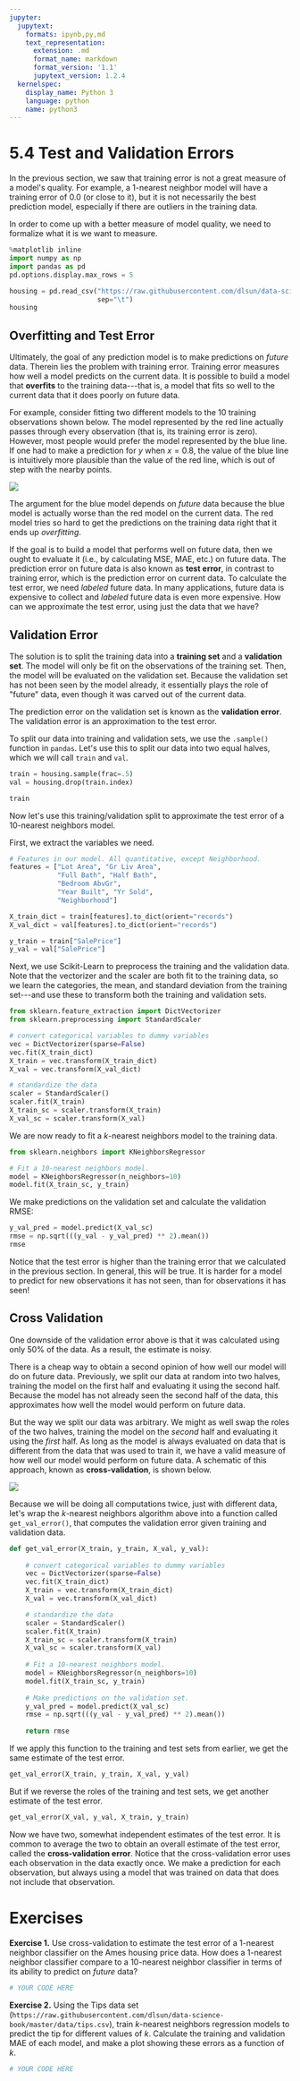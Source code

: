```yaml
---
jupyter:
  jupytext:
    formats: ipynb,py,md
    text_representation:
      extension: .md
      format_name: markdown
      format_version: '1.1'
      jupytext_version: 1.2.4
  kernelspec:
    display_name: Python 3
    language: python
    name: python3
---
```


# 5.4 Test and Validation Errors

In the previous section, we saw that training error is not a great measure of a model's quality. For example, a $1$-nearest neighbor model will have a training error of $0.0$ (or close to it), but it is not necessarily the best prediction model, especially if there are outliers in the training data.

In order to come up with a better measure of model quality, we need to formalize what it is we want to measure.

```python
%matplotlib inline
import numpy as np
import pandas as pd
pd.options.display.max_rows = 5

housing = pd.read_csv("https://raw.githubusercontent.com/dlsun/data-science-book/master/data/AmesHousing.txt",
                      sep="\t")
housing
```

## Overfitting and Test Error

Ultimately, the goal of any prediction model is to make predictions on _future_ data. Therein lies the problem with training error. Training error measures how well a model predicts on the current data. It is possible to build a model that **overfits** to the training data---that is, a model that fits so well to the current data that it does poorly on future data.

For example, consider fitting two different models to the 10 training observations shown below. The model represented by the red line actually passes through every observation (that is, its training error is zero). However, most people would prefer the model represented by the blue line. If one had to make a prediction for $y$ when $x = 0.8$, the value of the blue line is intuitively more plausible than the value of the red line, which is out of step with the nearby points.

![](overfitting.png)

The argument for the blue model depends on _future_ data because the blue model is actually worse than the red model on the current data. The red model tries so hard to get the predictions on the training data right that it ends up _overfitting_.

If the goal is to build a model that performs well on future data, then we ought to evaluate it (i.e., by calculating MSE, MAE, etc.) on future data. The prediction error on future data is also known as **test error**, in contrast to training error, which is the prediction error on current data. To calculate the test error, we need _labeled_ future data. In many applications, future data is expensive to collect and _labeled_ future data is even more expensive. How can we approximate the test error, using just the data that we have?


## Validation Error

The solution is to split the training data into a **training set** and a **validation set**. The model will only be fit on the observations of the training set. Then, the model will be evaluated on the validation set. Because the validation set has not been seen by the model already, it essentially plays the role of "future" data, even though it was carved out of the current data.

The prediction error on the validation set is known as the **validation error**. The validation error is an approximation to the test error.


To split our data into training and validation sets, we use the `.sample()` function in `pandas`. Let's use this to split our data into two equal halves, which we will call `train` and `val`.

```python
train = housing.sample(frac=.5)
val = housing.drop(train.index)

train
```

Now let's use this training/validation split to approximate the test error of a 10-nearest neighbors model.


First, we extract the variables we need.

```python
# Features in our model. All quantitative, except Neighborhood.
features = ["Lot Area", "Gr Liv Area",
            "Full Bath", "Half Bath",
            "Bedroom AbvGr", 
            "Year Built", "Yr Sold",
            "Neighborhood"]

X_train_dict = train[features].to_dict(orient="records")
X_val_dict = val[features].to_dict(orient="records")

y_train = train["SalePrice"]
y_val = val["SalePrice"]
```

Next, we use Scikit-Learn to preprocess the training and the validation data. Note that the vectorizer and the scaler are both fit to the training data, so we learn the categories, the mean, and standard deviation from the training set---and use these to transform both the training and validation sets.

```python
from sklearn.feature_extraction import DictVectorizer
from sklearn.preprocessing import StandardScaler

# convert categorical variables to dummy variables
vec = DictVectorizer(sparse=False)
vec.fit(X_train_dict)
X_train = vec.transform(X_train_dict)
X_val = vec.transform(X_val_dict)

# standardize the data
scaler = StandardScaler()
scaler.fit(X_train)
X_train_sc = scaler.transform(X_train)
X_val_sc = scaler.transform(X_val)
```

We are now ready to fit a $k$-nearest neighbors model to the training data.

```python
from sklearn.neighbors import KNeighborsRegressor

# Fit a 10-nearest neighbors model.
model = KNeighborsRegressor(n_neighbors=10)
model.fit(X_train_sc, y_train)
```

We make predictions on the validation set and calculate the validation RMSE:

```python
y_val_pred = model.predict(X_val_sc)
rmse = np.sqrt(((y_val - y_val_pred) ** 2).mean())
rmse
```

Notice that the test error is higher than the training error that we calculated in the previous section. In general, this will be true. It is harder for a model to predict for new observations it has not seen, than for observations it has seen!


## Cross Validation

One downside of the validation error above is that it was calculated using only 50% of the data. As a result, the estimate is noisy.

There is a cheap way to obtain a second opinion of how well our model will do on future data. Previously, we split our data at random into two halves, training the model on the first half and evaluating it using the second half. Because the model has not already seen the second half of the data, this approximates how well the model would perform on future data. 

But the way we split our data was arbitrary. We might as well swap the roles of the two halves, training the model on the _second_ half and evaluating it using the _first_ half. As long as the model is always evaluated on data that is different from the data that was used to train it, we have a valid measure of how well our model would perform on future data. A schematic of this approach, known as **cross-validation**, is shown below.

<img src="cross-validation.png" />

Because we will be doing all computations twice, just with different data, let's wrap the $k$-nearest neighbors algorithm above into a function called `get_val_error()`, that computes the validation error given training and validation data.

```python
def get_val_error(X_train, y_train, X_val, y_val):
    
    # convert categorical variables to dummy variables
    vec = DictVectorizer(sparse=False)
    vec.fit(X_train_dict)
    X_train = vec.transform(X_train_dict)
    X_val = vec.transform(X_val_dict)

    # standardize the data
    scaler = StandardScaler()
    scaler.fit(X_train)
    X_train_sc = scaler.transform(X_train)
    X_val_sc = scaler.transform(X_val)
    
    # Fit a 10-nearest neighbors model.
    model = KNeighborsRegressor(n_neighbors=10)
    model.fit(X_train_sc, y_train)
    
    # Make predictions on the validation set.
    y_val_pred = model.predict(X_val_sc)
    rmse = np.sqrt(((y_val - y_val_pred) ** 2).mean())
    
    return rmse
```

If we apply this function to the training and test sets from earlier, we get the same estimate of the test error.

```python
get_val_error(X_train, y_train, X_val, y_val)
```

But if we reverse the roles of the training and test sets, we get another estimate of the test error.

```python
get_val_error(X_val, y_val, X_train, y_train)
```

Now we have two, somewhat independent estimates of the test error. It is common to average the two to obtain an overall estimate of the test error, called the **cross-validation error**. Notice that the cross-validation error uses each observation in the data exactly once. We make a prediction for each observation, but always using a model that was trained on data that does not include that observation.


# Exercises


**Exercise 1.** Use cross-validation to estimate the test error of a 1-nearest neighbor classifier on the Ames housing price data. How does a 1-nearest neighbor classifier compare to a 10-nearest neighbor classifier in terms of its ability to predict on _future_ data?

```python
# YOUR CODE HERE
```

**Exercise 2.** Using the Tips data set (`https://raw.githubusercontent.com/dlsun/data-science-book/master/data/tips.csv`), train $k$-nearest neighbors regression models to predict the tip for different values of $k$. Calculate the training and validation MAE of each model, and make a plot showing these errors as a function of $k$.

```python
# YOUR CODE HERE
```
```python

```

